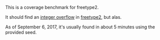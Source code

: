 This is a coverage benchmark for freetype2.

It should find an [integer overflow](https://bugs.chromium.org/p/oss-fuzz/issues/detail?id=2027) in [freetype2](https://freetype.org/freetype2/docs/index.html), but alas.

As of September 6, 2017, it's usually found in about 5 minutes using the provided
seed.

```

```
